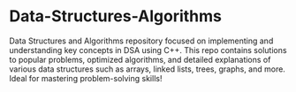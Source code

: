 # Data-Structures-Algorithms
Data Structures and Algorithms repository focused on implementing and understanding key concepts in DSA using C++. This repo contains solutions to popular problems, optimized algorithms, and detailed explanations of various data structures such as arrays, linked lists, trees, graphs, and more. Ideal for mastering problem-solving skills!
